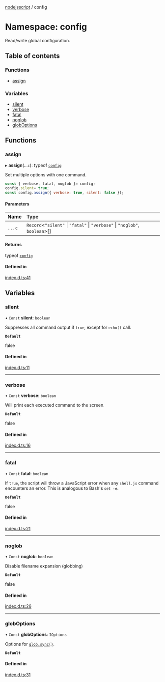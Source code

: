 [nodejsscript](../README.md) / config

# Namespace: config

Read/write global configuration.

## Table of contents

### Functions

- [assign](config.md#assign)

### Variables

- [silent](config.md#silent)
- [verbose](config.md#verbose)
- [fatal](config.md#fatal)
- [noglob](config.md#noglob)
- [globOptions](config.md#globoptions)

## Functions

### assign

▸ **assign**(...`c`): typeof [`config`](config.md)

Set multiple options with one command.
```js
const { verbose, fatal, noglob }= config;
config.silent= true;
const config.assign({ verbose: true, silent: false });
```

#### Parameters

| Name | Type |
| :------ | :------ |
| `...c` | `Record`<``"silent"`` \| ``"fatal"`` \| ``"verbose"`` \| ``"noglob"``, `boolean`\>[] |

#### Returns

typeof [`config`](config.md)

#### Defined in

[index.d.ts:41](https://github.com/jaandrle/nodejsscript/blob/002debc/index.d.ts#L41)

## Variables

### silent

• `Const` **silent**: `boolean`

Suppresses all command output if `true`, except for `echo()` call.

**`Default`**

false

#### Defined in

[index.d.ts:11](https://github.com/jaandrle/nodejsscript/blob/002debc/index.d.ts#L11)

___

### verbose

• `Const` **verbose**: `boolean`

Will print each executed command to the screen.

**`Default`**

false

#### Defined in

[index.d.ts:16](https://github.com/jaandrle/nodejsscript/blob/002debc/index.d.ts#L16)

___

### fatal

• `Const` **fatal**: `boolean`

If `true`, the script will throw a JavaScript error when any `shell.js` command encounters an error. This is analogous to Bash's `set -e`.

**`Default`**

false

#### Defined in

[index.d.ts:21](https://github.com/jaandrle/nodejsscript/blob/002debc/index.d.ts#L21)

___

### noglob

• `Const` **noglob**: `boolean`

Disable filename expansion (globbing)

**`Default`**

false

#### Defined in

[index.d.ts:26](https://github.com/jaandrle/nodejsscript/blob/002debc/index.d.ts#L26)

___

### globOptions

• `Const` **globOptions**: `IOptions`

Options for [`glob.sync()`](https://github.com/isaacs/node-glob/tree/af57da21c7722bb6edb687ccd4ad3b99d3e7a333#options).

**`Default`**

#### Defined in

[index.d.ts:31](https://github.com/jaandrle/nodejsscript/blob/002debc/index.d.ts#L31)
